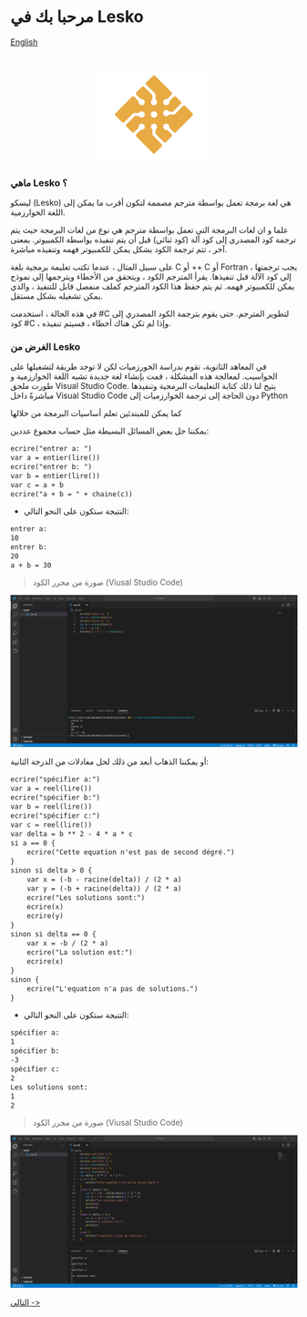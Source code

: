 # مرحبا بك في Lesko

[English](https://github.com/Mohamed-Akram-Hl/docs/blob/main/0.%20Intro/English%20Introduction.md)
<h1 align="center">
  <img src="https://github.com/Mohamed-Akram-Hl/docs/blob/main/assets/Logo.png?raw=true" width="200px"/>
</h1>


### ماهي Lesko ؟

 ليسكو (Lesko) هي لغة برمجة تعمل بواسطة مترجم مصممة لتكون أقرب ما يمكن إلى اللغة الخوارزمية.

علما و ان لغات البرمجة التي تعمل بواسطة مترجم هي نوع من لغات البرمجة حيث يتم ترجمة كود المصدري إلى كود آلة (كود ثنائي) قبل أن يتم تنفيذه بواسطة الكمبيوتر. بمعنى آخر ، تتم ترجمة الكود بشكل يمكن للكمبيوتر فهمه وتنفيذه مباشرة.

على سبيل المثال ، عندما تكتب تعليمة برمجية بلغة C أو ++ C أو Fortran ، يجب ترجمتها إلى كود الآلة قبل تنفيذها. يقرأ المترجم الكود ، ويتحقق من الأخطاء ويترجمها إلى نموذج يمكن للكمبيوتر فهمه. ثم يتم حفظ هذا الكود المترجم كملف منفصل قابل للتنفيذ ، والذي يمكن تشغيله بشكل مستقل.

في هذه الحالة ، استخدمت #C لتطوير المترجم. حتى يقوم بترجمة الكود المصدري إلى كود #C ، وإذا لم تكن هناك أخطاء ، فسيتم تنفيذه.

### الغرض من Lesko

في المعاهد الثانوية، نقوم بدراسة الخورزميات لكن لا توجد طريقة لتشغيلها على الحواسيب. لمعالجة هذه المشكلة ، قمت بإنشاء لغة جديدة تشبه اللغة الخوارزمية 
و طورت ملحق Visual Studio Code. يتيح لنا ذلك كتابة التعليمات البرمجية وتنفيذها مباشرةً داخل Visual Studio Code دون الحاجة إلى ترجمة الخوارزميات إلى Python


كما يمكن للمبتدئين تعلم أساسيات البرمجة من خلالها

يمكننا حل بعض المسائل البسيطة مثل حساب مجموع عددين:


```
ecrire("entrer a: ")
var a = entier(lire())
ecrire("entrer b: ")
var b = entier(lire())
var c = a + b
ecrire("a + b = " + chaine(c))
```

* النتيجة ستكون على النحو التالي:

```
entrer a: 
10
entrer b:
20
a + b = 30
```

> صورة من محرر الكود (Viusal Studio Code)


![sum](https://raw.githubusercontent.com/Mohamed-Akram-Hl/docs/main/assets/Screenshot%202023-02-10%20195930.png)


أو يمكننا الذهاب أبعد من ذلك لحل معادلات من الدرجة الثانية:
 
```
ecrire("spécifier a:")
var a = reel(lire())
ecrire("spécifier b:")
var b = reel(lire())
ecrire("spécifier c:")
var c = reel(lire())
var delta = b ** 2 - 4 * a * c
si a == 0 {
    ecrire("Cette equation n'est pas de second dégré.")
}
sinon si delta > 0 {
    var x = (-b - racine(delta)) / (2 * a)
    var y = (-b + racine(delta)) / (2 * a)
    ecrire("Les solutions sont:")
    ecrire(x)
    ecrire(y)
}
sinon si delta == 0 {
    var x = -b / (2 * a)
    ecrire("La solution est:")
    ecrire(x)
}
sinon {
    ecrire("L'equation n'a pas de solutions.")
}
```

* النتيجة ستكون على النحو التالي:

```
spécifier a:
1
spécifier b:
-3
spécifier c:
2
Les solutions sont:
1
2
```

> صورة من محرر الكود (Viusal Studio Code)


![quad](https://raw.githubusercontent.com/Mohamed-Akram-Hl/docs/main/assets/Screenshot%202023-02-10%20200951.png)


[التالي ->](https://github.com/Mohamed-Akram-Hl/docs/blob/main/1.%20Installation%20and%20Setup/Installation%20and%20Setup.md)
